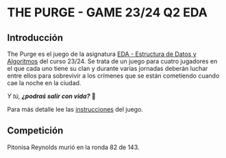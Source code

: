 # THE PURGE - GAME 23/24 Q2 EDA

## Introducción 

The Purge es el juego de la asignatura [EDA - Estructura de Datos y Algoritmos](https://www.cs.upc.edu/~eda/) del curso 23/24. Se trata de un juego para cuatro jugadores en el que cada uno tiene su clan y durante varias jornadas deberán luchar entre ellos para sobrevivir a los crímenes que se están cometiendo cuando cae la noche en la ciudad. 

_Y tú, **¿podraś salir con vida?**_ :japanese_goblin:

Para más detalle lee las [instrucciones](https://github.com/paulsssp/the-purge/P46669_ca.pdf) del juego.

## Competición

Pitonisa Reynolds murió en la ronda 82 de 143.
